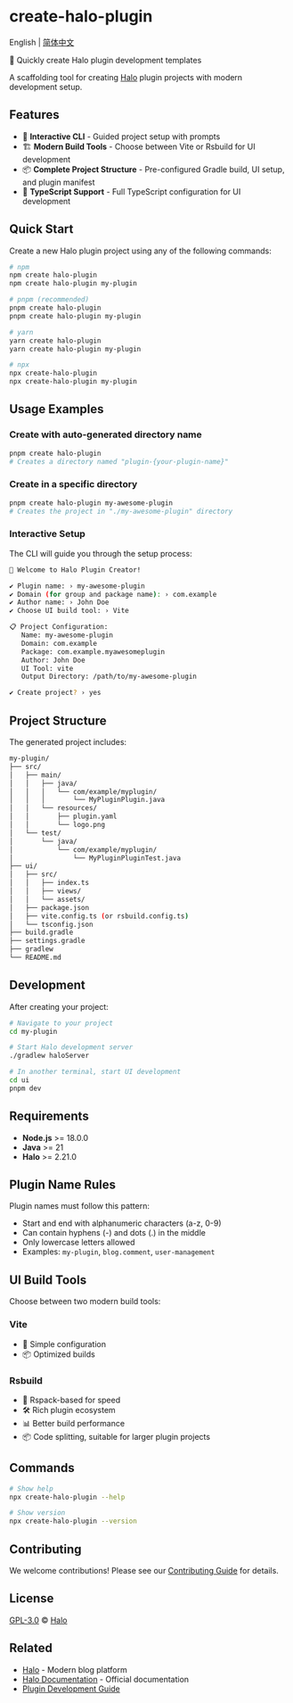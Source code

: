 # create-halo-plugin

English | [简体中文](README.zh-CN.md)

🚀 Quickly create Halo plugin development templates

A scaffolding tool for creating [Halo](https://www.halo.run) plugin projects with modern development setup.

## Features

- 🎯 **Interactive CLI** - Guided project setup with prompts
- 🏗️ **Modern Build Tools** - Choose between Vite or Rsbuild for UI development
- 📦 **Complete Project Structure** - Pre-configured Gradle build, UI setup, and plugin manifest
- 📝 **TypeScript Support** - Full TypeScript configuration for UI development

## Quick Start

Create a new Halo plugin project using any of the following commands:

```bash
# npm
npm create halo-plugin
npm create halo-plugin my-plugin

# pnpm (recommended)
pnpm create halo-plugin
pnpm create halo-plugin my-plugin

# yarn
yarn create halo-plugin
yarn create halo-plugin my-plugin

# npx
npx create-halo-plugin
npx create-halo-plugin my-plugin
```

## Usage Examples

### Create with auto-generated directory name

```bash
pnpm create halo-plugin
# Creates a directory named "plugin-{your-plugin-name}"
```

### Create in a specific directory

```bash
pnpm create halo-plugin my-awesome-plugin
# Creates the project in "./my-awesome-plugin" directory
```

### Interactive Setup

The CLI will guide you through the setup process:

```bash
🚀 Welcome to Halo Plugin Creator!

✔ Plugin name: › my-awesome-plugin
✔ Domain (for group and package name): › com.example
✔ Author name: › John Doe
✔ Choose UI build tool: › Vite

📋 Project Configuration:
   Name: my-awesome-plugin
   Domain: com.example
   Package: com.example.myawesomeplugin
   Author: John Doe
   UI Tool: vite
   Output Directory: /path/to/my-awesome-plugin

✔ Create project? › yes
```

## Project Structure

The generated project includes:

```bash
my-plugin/
├── src/
│   ├── main/
│   │   ├── java/
│   │   │   └── com/example/myplugin/
│   │   │       └── MyPluginPlugin.java
│   │   └── resources/
│   │       ├── plugin.yaml
│   │       └── logo.png
│   └── test/
│       └── java/
│           └── com/example/myplugin/
│               └── MyPluginPluginTest.java
├── ui/
│   ├── src/
│   │   ├── index.ts
│   │   ├── views/
│   │   └── assets/
│   ├── package.json
│   ├── vite.config.ts (or rsbuild.config.ts)
│   └── tsconfig.json
├── build.gradle
├── settings.gradle
├── gradlew
└── README.md
```

## Development

After creating your project:

```bash
# Navigate to your project
cd my-plugin

# Start Halo development server
./gradlew haloServer

# In another terminal, start UI development
cd ui
pnpm dev
```

## Requirements

- **Node.js** >= 18.0.0
- **Java** >= 21
- **Halo** >= 2.21.0

## Plugin Name Rules

Plugin names must follow this pattern:

- Start and end with alphanumeric characters (a-z, 0-9)
- Can contain hyphens (-) and dots (.) in the middle
- Only lowercase letters allowed
- Examples: `my-plugin`, `blog.comment`, `user-management`

## UI Build Tools

Choose between two modern build tools:

### Vite

- 🔧 Simple configuration
- 📦 Optimized builds

### Rsbuild

- 🚀 Rspack-based for speed
- 🛠️ Rich plugin ecosystem
- 📊 Better build performance
- 📦 Code splitting, suitable for larger plugin projects

## Commands

```bash
# Show help
npx create-halo-plugin --help

# Show version
npx create-halo-plugin --version
```

## Contributing

We welcome contributions! Please see our [Contributing Guide](CONTRIBUTING.md) for details.

## License

[GPL-3.0](LICENSE) © [Halo](https://github.com/halo-dev)

## Related

- [Halo](https://halo.run) - Modern blog platform
- [Halo Documentation](https://docs.halo.run) - Official documentation
- [Plugin Development Guide](https://docs.halo.run/developer-guide/plugin/introduction)